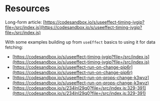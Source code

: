 # Resources

Long-form article: [https://codesandbox.io/s/useeffect-timing-jvgip?file=/src/index.js](https://codesandbox.io/s/useeffect-timing-jvgip?file=/src/index.js)

With some examples building up from `useEffect` basics to using it for data fetching:

- [https://codesandbox.io/s/useeffect-timing-jvgip?file=/src/index.js](https://codesandbox.io/s/useeffect-timing-jvgip?file=/src/index.js)
- [https://codesandbox.io/s/useeffect-run-on-change-pip6r](https://codesandbox.io/s/useeffect-run-on-change-pip6r)
- [https://codesandbox.io/s/useeffect-run-on-props-change-k3wvz](https://codesandbox.io/s/useeffect-run-on-props-change-k3wvz)
- [https://codesandbox.io/s/234lnl29q0?file=/src/index.js:329-391](https://codesandbox.io/s/234lnl29q0?file=/src/index.js:329-391)
